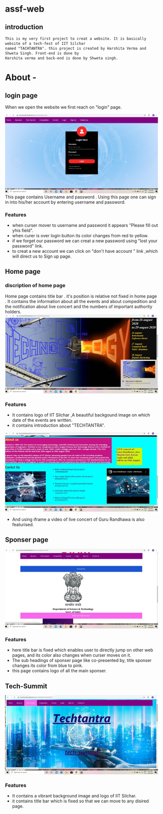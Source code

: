 # assf-web
## introduction
    This is my very first project to creat a website. It is basically website of a tech-fest of IIT Silchar
    named "TACHTANTRA". this project is created by Harshita Verma and Shweta Singh. Front-end is done by 
    Harshita verma and back-end is done by Shweta singh.
# About -
## login page
When we open the website we first reach on "login" page.

![](login.jpg)
 This page contains Username and password .
 Using this page one can sign in into his/her account by entering username and password.
### Features 
*  when curser mover to username and password it appears "Please fill out yhis field".
*  when curer is over login button its color changes from red to yellow.
*  if we forget our password we can creat a new password using "lost your password" link.
*  to creat a new account we can click on "don't have account " link ,which will direct us 
   to Sign up page.
## Home page
### discription of home page
Home page contains title bar . it's position is relative not fixed in home page .
It contains the information about all the events and about compedition and the notification
about live concert and the numbers of important authority holders.
![](home%201.jpg)
### Features
* It contains logo of IIT Silchar ,A beautiful backgound image on which date of the events
are written.
* it contains introduction about "TECHTANTRA".

![](home%202.jpg)

* And using iframe a video of live concert of Guru Randhawa is also featurised.
## Sponser page
![](s1.jpg)
### Features
* here title bar is fixed which enables user to directly jump on other web pages,
and its color also changes when curser moves on it.
* The sub headings of sponser page like co-presented by, title sponser changes its 
color from blue to pink.
* this page contains logo of all the main sponser.
## Tech-Summit
![](t_s1.jpg)
### Features
* It contains a vibrant background image and logo of IIT Silchar.
* it contains title bar which is fixed so that we can move to any disired page.
